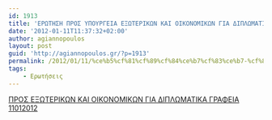 ```yaml
---
id: 1913
title: 'ΕΡΩΤΗΣΗ ΠΡΟΣ ΥΠΟΥΡΓΕΙΑ ΕΞΩΤΕΡΙΚΩΝ ΚΑΙ ΟΙΚΟΝΟΜΙΚΩΝ ΓΙΑ ΔΙΠΛΩΜΑΤΙΚΑ ΓΡΑΦΕΙΑ 11-1-2012'
date: '2012-01-11T11:37:32+02:00'
author: agiannopoulos
layout: post
guid: 'http://agiannopoulos.gr/?p=1913'
permalink: /2012/01/11/%ce%b5%cf%81%cf%89%cf%84%ce%b7%cf%83%ce%b7-%cf%80%cf%81%ce%bf%cf%83-%cf%85%cf%80%ce%bf%cf%85%cf%81%ce%b3%ce%b5%ce%b9%ce%b1-%ce%b5%ce%be%cf%89%cf%84%ce%b5%cf%81%ce%b9%ce%ba%cf%89%ce%bd-%ce%ba%ce%b1/
tags:
    - Ερωτήσεις
---
```


[ΠΡΟΣ ΕΞΩΤΕΡΙΚΩΝ ΚΑΙ ΟΙΚΟΝΟΜΙΚΩΝ ΓΙΑ ΔΙΠΛΩΜΑΤΙΚΑ ΓΡΑΦΕΙΑ 11012012](/wp-content/uploads/2012/04/cf80cf81cebfcf83-ceb5cebecf89cf84ceb5cf81ceb9cebacf89cebd-cebaceb1ceb9-cebfceb9cebacebfcebdcebfcebcceb9cebacf89cebd-ceb3ceb9ceb1-ceb4.doc)
